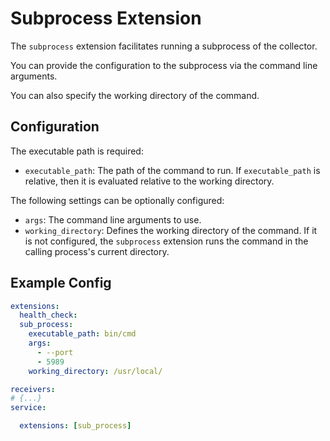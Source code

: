 # Subprocess Extension

The `subprocess` extension facilitates running a subprocess of the collector.

You can provide the configuration to the subprocess via the command line arguments. 

You can also specify the working directory of the command.

## Configuration

The executable path is required:

- `executable_path`: The path of the command to run. If `executable_path` is relative, then it is evaluated relative to the working directory.

The following settings can be optionally configured:

- `args`: The command line arguments to use.
- `working_directory`: Defines the working directory of the command. If it is not configured, the `subprocess` extension runs the command in the calling process's current directory.

## Example Config

```yaml
extensions:
  health_check:
  sub_process:
    executable_path: bin/cmd
    args:
      - --port
      - 5989
    working_directory: /usr/local/

receivers:
# {...}
service:

  extensions: [sub_process]
```
